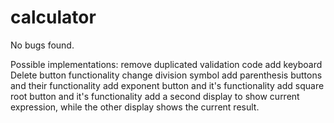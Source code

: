# calculator

No bugs found.

Possible implementations:
    remove duplicated validation code
    add keyboard Delete button functionality
    change division symbol
    add parenthesis buttons and their functionality
    add exponent button and it's functionality
    add square root button and it's functionality
    add a second display to show current expression,
        while the other display shows the current result.